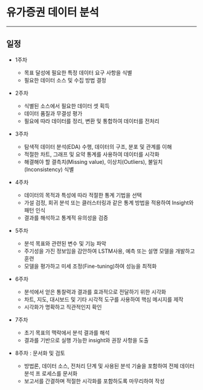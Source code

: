 # 유가증권 데이터 분석
---
## 일정
- 1주차
  - 목표 달성에 필요한 특정 데이터 요구 사항을 식별
  - 필요한 데이터 소스 및 수집 방법 결정

- 2주차
  - 식별된 소스에서 필요한 데이터 셋 획득
  - 데이터 품질과 무결성 평가
  - 필요에 따라 데이터를 정리, 변환 및 통합하여 데이터를 전처리

- 3주차
  - 탐색적 데이터 분석(EDA) 수행, 데이터의 구조, 분포 및 관계를 이해
  - 적절한 차트, 그래프 및 요약 통계를 사용하여 데이터를 시각화
  - 해결해야 할 결측치(Missing value), 이상치(Outliers), 불일치(Inconsistency) 식별

- 4주차
  - 데이터의 목적과 특성에 따라 적절한 통계 기법을 선택
  - 가설 검정, 회귀 분석 또는 클러스터링과 같은 통계 방법을 적용하여 Insight와 패턴 인식
  - 결과를 해석하고 통계적 유의성을 검증

- 5주차
  - 분석 목표와 관련된 변수 및 기능 파악
  - 주기성을 가진 정보임을 감안하여 LSTM사용, 예측 또는 설명 모델을 개발하고 훈련
  - 모델을 평가하고 미세 조정(Fine-tuning)하여 성능을 최적화

- 6주차
  - 분석에서 얻은 통찰력과 결과를 효과적으로 전달하기 위한 시각화
  - 차트, 지도, 대시보드 및 기타 시각적 도구를 사용하여 핵심 메시지를 제작
  - 시각화가 명확하고 직관적인지 확인

- 7주차
  - 초기 목표의 맥락에서 분석 결과를 해석
  - 결과를 기반으로 실행 가능한 insight와 권장 사항을 도출

- 8주차 : 문서화 및 검토
  - 방법론, 데이터 소스, 전처리 단계 및 사용된 분석 기술을 포함하여 전체 데이터 분석 프  로세스를 문서화
  - 보고서를 간결하며 적절한 시각화를 포함하도록 마무리하여 작성
